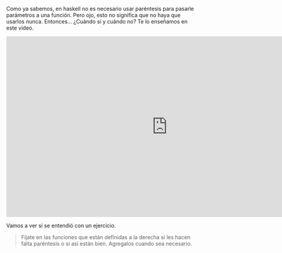 Como ya sabemos, en haskell no es necesario usar paréntesis para pasarle parámetros a una función. Pero ojo, esto no significa que no haya que usarlos nunca. Entonces... ¿Cuándo sí y cuándo no? Te lo enseñamos en este video.

<iframe width="854" height="480" src="https://www.youtube.com/embed/WV1fPlFAw8M" frameborder="0" allow="autoplay; encrypted-media" allowfullscreen></iframe>

Vamos a ver si se entendió con un ejercicio.

> Fijate en las funciones que están definidas a la derecha si les hacen falta paréntesis o si así están bien. Agregalos cuando sea necesario.
